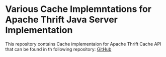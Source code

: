 # Various Cache Implemntations for Apache Thrift Java Server Implementation
This repository contains Cache implementaion for Apache Thrift Cache API that can be found in th following repository:
[GitHub](https://github.com/eldhomathulla/thrift)
